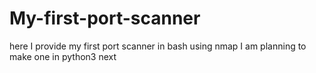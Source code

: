 # My-first-port-scanner
here  I provide my first port scanner in bash using nmap 
I am planning to make one in python3 next

